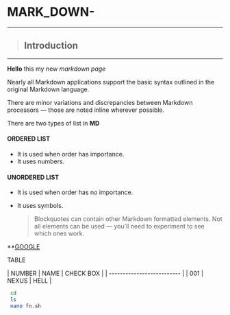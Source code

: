 # MARK_DOWN-
***

> ## **Introduction**
***

**Hello** this my new *markdown page*

Nearly all Markdown applications support the basic syntax outlined in the original Markdown language.

There are minor variations and discrepancies between Markdown processors — those are noted inline wherever possible.

There are two types of list in **MD**

#### ORDERED LIST

* It is used when order has importance.
* It uses numbers.

#### UNORDERED LIST

* It is used when order has no importance.
* It uses symbols.
          

    > Blockquotes can contain other Markdown formatted elements.
    > Not all elements can be used — you’ll need to experiment to see which ones work.

**[GOOGLE](https://www.google.com "Google")

TABLE

| NUMBER | NAME  | CHECK BOX |
| -------------------------- |
| 001    | NEXUS | HELL      |


```bash
 cd
 ls
 nano fn.sh

```
